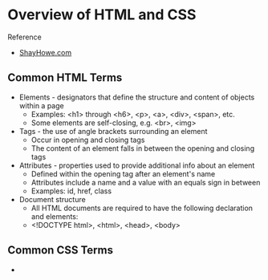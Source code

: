 # Overview of HTML and CSS
Reference
- [ShayHowe.com](https://learn.shayhowe.com/html-css/)

## Common HTML Terms
- Elements - designators that define the structure and content of objects within a page
  - Examples: \<h1\> through \<h6\>, \<p\>, \<a\>, \<div\>, \<span\>, etc.
  - Some elements are self-closing, e.g. \<br\>, \<img\>
- Tags - the use of angle brackets surrounding an element
	- Occur in opening and closing tags
	- The content of an element falls in between the opening and closing tags
- Attributes - properties used to provide additional info about an element
	- Defined within the opening tag after an element's name
	- Attributes include a name and a value with an equals sign in between
	- Examples:  id, href, class
- Document structure
	- All HTML documents are required to have the following declaration and elements:
  - \<!DOCTYPE html\>, \<html\>, \<head\>, \<body\>

## Common CSS Terms
- 
